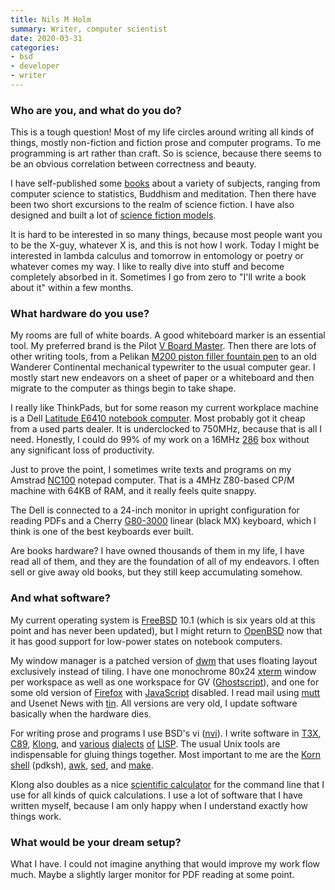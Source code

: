 ```yaml
---
title: Nils M Holm
summary: Writer, computer scientist
date: 2020-03-31
categories:
- bsd
- developer
- writer
---
```


### Who are you, and what do you do?

This is a tough question! Most of my life circles around writing all kinds of things, mostly non-fiction and fiction prose and computer programs. To me programming is art rather than craft. So is science, because there seems to be an obvious correlation between correctness and beauty.

I have self-published some [books](http://t3x.org/ "Nils' books.") about a variety of subjects, ranging from computer science to statistics, Buddhism and meditation. Then there have been two short excursions to the realm of science fiction. I have also designed and built a lot of [science fiction models](http://t3x.org/sf/ "Nils' sci-fi models.").

It is hard to be interested in so many things, because most people want you to be the X-guy, whatever X is, and this is not how I work. Today I might be interested in lambda calculus and tomorrow in entomology or poetry or whatever comes my way. I like to really dive into stuff and become completely absorbed in it. Sometimes I go from zero to "I'll write a book about it" within a few months.

### What hardware do you use?

My rooms are full of white boards. A good whiteboard marker is an essential tool. My preferred brand is the Pilot [V Board Master][v-board-master]. Then there are lots of other writing tools, from a Pelikan [M200 piston filler fountain pen][m200] to an old Wanderer Continental mechanical typewriter to the usual computer gear. I mostly start new endeavors on a sheet of paper or a whiteboard and then migrate to the computer as things begin to take shape.

I really like ThinkPads, but for some reason my current workplace machine is a Dell [Latitude E6410 notebook computer][latitude-e6410]. Most probably got it cheap from a used parts dealer. It is underclocked to 750MHz, because that is all I need. Honestly, I could do 99% of my work on a 16MHz [286](https://en.wikipedia.org/wiki/Intel_80286 "The Wikipedia entry for the 286 CPU.") box without any significant loss of productivity.

Just to prove the point, I sometimes write texts and programs on my Amstrad [NC100][] notepad computer. That is a 4MHz Z80-based CP/M machine with 64KB of RAM, and it really feels quite snappy.

The Dell is connected to a 24-inch monitor in upright configuration for reading PDFs and a Cherry [G80-3000][] linear (black MX) keyboard, which I think is one of the best keyboards ever built.

Are books hardware? I have owned thousands of them in my life, I have read all of them, and they are the foundation of all of my endeavors. I often sell or give away old books, but they still keep accumulating somehow.

### And what software?

My current operating system is [FreeBSD][] 10.1 (which is six years old at this point and has never been updated), but I might return to [OpenBSD][] now that it has good support for low-power states on notebook computers.

My window manager is a patched version of [dwm][] that uses floating layout exclusively instead of tiling. I have one monochrome 80x24 [xterm][] window per workspace as well as one workspace for GV ([Ghostscript][]), and one for some old version of [Firefox][] with [JavaScript][] disabled. I read mail using [mutt][] and Usenet News with [tin][]. All versions are very old, I update software basically when the hardware dies.

For writing prose and programs I use BSD's vi ([nvi][]). I write software in [T3X][], [C89][c], [Klong][], and [various][s9fes] [dialects][lisp9] [of][kilo-lisp] [LISP][]. The usual Unix tools are indispensable for gluing things together. Most important to me are the [Korn shell][kornshell] (pdksh), [awk][], [sed][], and [make][].

Klong also doubles as a nice [scientific calculator](http://t3x.org/klong-stat/ "Nils' introduction to Klong's statistics module.") for the command line that I use for all kinds of quick calculations. I use a lot of software that I have written myself, because I am only happy when I understand exactly how things work.

### What would be your dream setup?

What I have. I could not imagine anything that would improve my work flow much. Maybe a slightly larger monitor for PDF reading at some point.

[awk]: https://en.wikipedia.org/wiki/AWK "Data formatting language/software."
[c]: https://en.wikipedia.org/wiki/C_(programming_language) "A compiled programming language."
[dwm]: https://dwm.suckless.org/ "A window manager for X."
[firefox]: https://www.mozilla.org/en-US/firefox/new/ "A cross-platform open-source web browser."
[freebsd]: https://www.freebsd.org/ "An open source operating system."
[g80-3000]: http://web.archive.org/web/20230706193404/https://www.cherry.co.uk/g80-3000 "A mechanical keyboard."
[ghostscript]: https://www.ghostscript.com/ "Software for working with PostScript and PDFs."
[javascript]: https://en.wikipedia.org/wiki/JavaScript "An interpreted scripting language."
[kilo-lisp]: http://t3x.org/klisp/ "A LISP interpreter."
[klong]: http://t3x.org/klong/ "An array programming language."
[kornshell]: http://www.kornshell.org "A command-line shell."
[latitude-e6410]: https://www.dell.com/en-mk/work/shop/cty/pdp/spd/latitude-e6410 "A 14.1 inch PC laptop."
[lisp9]: http://t3x.org/lisp9/ "A dialect of Scheme based on LISP."
[lisp]: https://en.wikipedia.org/wiki/Lisp_(programming_language) "An old programming language."
[m200]: http://web.archive.org/web/20090307115446/http://www.pelikan.com:80/ "A fountain pen."
[make]: http://www.gnu.org/software/make/manual/make.html "Software to prepare code for compilation."
[mutt]: http://www.mutt.org/ "A command-line email client."
[nc100]: https://en.wikipedia.org/wiki/Amstrad_NC100 "A portable computer."
[nvi]: http://web.archive.org/web/20230324091142/https://sites.google.com/a/bostic.com/keithbostic/vi "A variant of the command-line text editor."
[openbsd]: http://www.openbsd.org/ "An open-source operating system emphasising security and cryptography."
[s9fes]: http://t3x.org/s9fes/ "An interpreter for Scheme."
[sed]: http://www.gnu.org/software/sed/ "Text filtering software."
[t3x]: http://t3x.org/t3x/ "A procedural programming language."
[tin]: http://www.tin.org/ "A UseNet client."
[v-board-master]: https://pilotpen.com.au/products/v-board-master/ "A refillable whiteboard marker."
[xterm]: https://en.wikipedia.org/wiki/Xterm "Terminal software for the X Window System."
